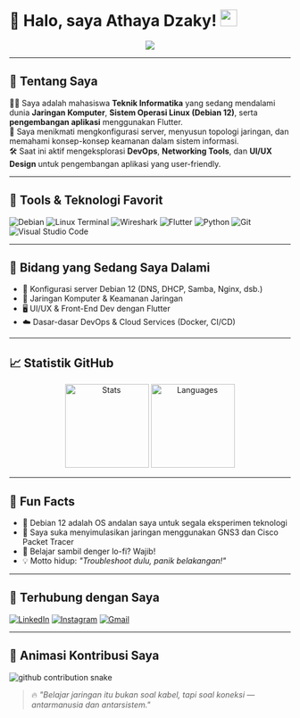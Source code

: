 # 👋 Halo, saya Athaya Dzaky! <img src="https://media.giphy.com/media/hvRJCLFzcasrR4ia7z/giphy.gif" width="30px">

<p align="center">
  <img src="https://readme-typing-svg.herokuapp.com?font=Fira+Code&size=22&pause=1000&center=true&vCenter=true&width=440&lines=Mahasiswa+Teknik+Informatika;Pengguna+Debian+12+Setia;Tertarik+pada+Jaringan+Komputer;Senang+Ngulik+dan+Belajar+Hal+Baru" />
</p>

---

## 🚀 Tentang Saya

🧑‍💻 Saya adalah mahasiswa **Teknik Informatika** yang sedang mendalami dunia **Jaringan Komputer**, **Sistem Operasi Linux (Debian 12)**, serta **pengembangan aplikasi** menggunakan Flutter.  
📡 Saya menikmati mengkonfigurasi server, menyusun topologi jaringan, dan memahami konsep-konsep keamanan dalam sistem informasi.  
🛠️ Saat ini aktif mengeksplorasi **DevOps**, **Networking Tools**, dan **UI/UX Design** untuk pengembangan aplikasi yang user-friendly.

---

## 🧰 Tools & Teknologi Favorit

![Debian](https://img.shields.io/badge/Debian-DC382D?style=for-the-badge&logo=debian&logoColor=white)
![Linux Terminal](https://img.shields.io/badge/Bash-121011?style=for-the-badge&logo=gnu-bash&logoColor=white)
![Wireshark](https://img.shields.io/badge/Wireshark-1679A7?style=for-the-badge&logo=wireshark&logoColor=white)
![Flutter](https://img.shields.io/badge/Flutter-02569B?style=for-the-badge&logo=flutter&logoColor=white)
![Python](https://img.shields.io/badge/Python-3776AB?style=for-the-badge&logo=python&logoColor=white)
![Git](https://img.shields.io/badge/Git-F05032?style=for-the-badge&logo=git&logoColor=white)
![Visual Studio Code](https://img.shields.io/badge/VSCode-007ACC?style=for-the-badge&logo=visual-studio-code&logoColor=white)

---

## 📡 Bidang yang Sedang Saya Dalami

- 🔧 Konfigurasi server Debian 12 (DNS, DHCP, Samba, Nginx, dsb.)
- 🔐 Jaringan Komputer & Keamanan Jaringan
- 🖥️ UI/UX & Front-End Dev dengan Flutter
- ☁️ Dasar-dasar DevOps & Cloud Services (Docker, CI/CD)

---

## 📈 Statistik GitHub

<p align="center">
  <img src="https://github-readme-stats.vercel.app/api?username=Tayya-gacor&show_icons=true&theme=tokyonight" alt="Stats" height="150"/>
  <img src="https://github-readme-stats.vercel.app/api/top-langs/?username=Tayya-gacor&layout=compact&theme=tokyonight" alt="Languages" height="150"/>
</p>

---

## 🧠 Fun Facts

- 🐧 Debian 12 adalah OS andalan saya untuk segala eksperimen teknologi
- 📶 Saya suka menyimulasikan jaringan menggunakan GNS3 dan Cisco Packet Tracer
- 🎵 Belajar sambil denger lo-fi? Wajib!
- 💡 Motto hidup: *"Troubleshoot dulu, panik belakangan!"*

---

## 🔗 Terhubung dengan Saya

[![LinkedIn](https://img.shields.io/badge/LinkedIn-0077B5?style=for-the-badge&logo=linkedin&logoColor=white)](https://linkedin.com/in/USERNAME_ANDA)
[![Instagram](https://img.shields.io/badge/Instagram-E4405F?style=for-the-badge&logo=instagram&logoColor=white)](https://www.instagram.com/a_dzaky145?igsh=MXFsZGMyemoxNDBoOQ==)
[![Gmail](https://img.shields.io/badge/Gmail-D14836?style=for-the-badge&logo=gmail&logoColor=white)](mailto:athayadzaky80@gmail.com)

---

## 🐍 Animasi Kontribusi Saya

![github contribution snake](https://github.com/Tayya-gacor/Tayya-gacor/blob/output/github-contribution-grid-snake.svg)

> 🔥 *"Belajar jaringan itu bukan soal kabel, tapi soal koneksi — antarmanusia dan antarsistem."*
